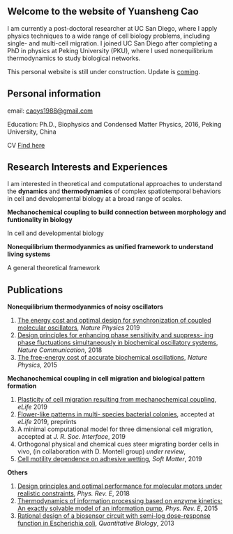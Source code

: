 ## Welcome to the website of Yuansheng Cao
I am currently a post-doctoral researcher at UC San Diego, where I apply physics techniques to a wide range of cell biology problems, including single- and multi-cell migration. I joined UC San Diego after completing a PhD in physics at Peking University (PKU), where I used nonequilibrium thermodynamics to study biological networks.

This personal website is still under construction. Update is [coming](google2670f3ae071045e9.html).

## Personal information
email: caoys1988@gmail.com

Education: Ph.D., Biophysics and Condensed Matter Physics, 2016, Peking University, China

CV [Find here](cv_ys_noref.pdf) 

## Research Interests and Experiences
I am interested in theoretical and computational approaches to understand the **dynamics** and **thermodynamics** of complex spatiotemporal behaviors in cell and developmental biology at a broad range of scales. 

**Mechanochemical coupling to build connection between morphology and funtionality in biology**

In cell and developmental biology

**Nonequilibrium thermodyanmics as unified framework to understand living systems**

A general theoretical framework

## Publications
**Nonequilibrium thermodyanmics of noisy oscillators**
1. [The energy cost and optimal design for synchronization of coupled molecular oscillators](https://www.nature.com/articles/s41567-019-0701-7), _Nature Physics_ 2019
2. [Design principles for enhancing phase sensitivity and suppress- ing phase fluctuations simultaneously in biochemical oscillatory systems](https://www.nature.com/articles/s41467-018-03826-4), _Nature Communication_, 2018 
3. [The free-energy cost of accurate biochemical oscillations](https://www.nature.com/articles/nphys3412), _Nature Physics_, 2015 

**Mechanochemical coupling in cell migration and biological pattern formation**
1. [Plasticity of cell migration resulting from mechanochemical coupling](https://elifesciences.org/articles/48478), _eLife_ 2019 
2. [Flower-like patterns in multi- species bacterial colonies](https://www.biorxiv.org/content/10.1101/550996v2), accepted at _eLife_ 2019, preprints 
3. A minimal computational model for three dimensional cell migration, accepted at _J. R. Soc. Interface_, 2019
4. Orthogonal physical and chemical cues steer migrating border cells in vivo, (in collaboration with D. Montell group) _under review_, 
5. [Cell motility dependence on adhesive wetting](https://pubs.rsc.org/en/content/articlelanding/2019/sm/c8sm01832d#!divAbstract), _Soft Matter_, 2019 

**Others**
1. [Design principles and optimal performance for molecular motors under realistic constraints](https://journals.aps.org/pre/abstract/10.1103/PhysRevE.97.022403), _Phys. Rev. E_, 2018 
2. [Thermodynamics of information processing based on enzyme kinetics: An exactly solvable model of an information pump](https://journals.aps.org/pre/pdf/10.1103/PhysRevE.91.062117), _Phys. Rev. E_, 2015 
3. [Rational design of a biosensor circuit with semi-log dose-response function in Escherichia coli](https://link.springer.com/article/10.1007/s40484-013-0020-4), _Quantitative Biology_, 2013
